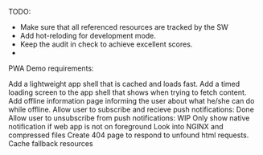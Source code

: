 TODO:

* Make sure that all referenced resources are tracked by the SW
* Add hot-reloding for development mode.
* Keep the audit in check to achieve excellent scores.
* 

PWA Demo requirements:

Add a lightweight app shell that is cached and loads fast.
Add a timed loading screen to the app shell that shows when trying to fetch content. 
Add offline information page informing the user about what he/she can do while offline.
Allow user to subscribe and recieve push notifications: Done
Allow user to unsubscribe from push notifications: WIP
Only show native notification if web app is not on foreground
Look into NGINX and compressed files
Create 404 page to respond to unfound html requests.
Cache fallback resources


